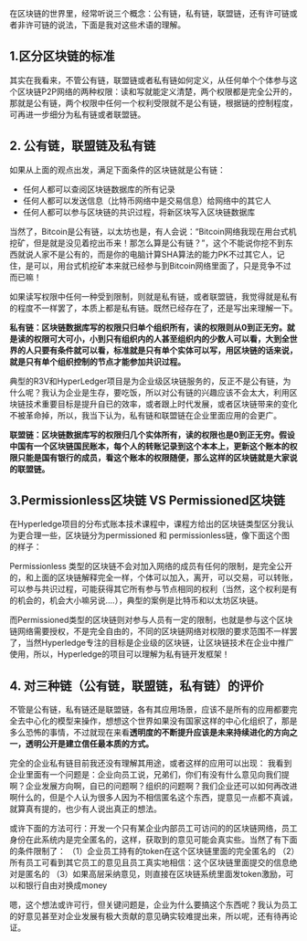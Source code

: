 在区块链的世界里，经常听说三个概念：公有链，私有链，联盟链，还有许可链或者非许可链的说法，下面是我对这些术语的理解。

## 1.区分区块链的标准
其实在我看来，不管公有链，联盟链或者私有链如何定义，从任何单个个体参与这个区块链P2P网络的两种权限：读和写就能定义清楚，两个权限都是完全公开的，那就是公有链，两个权限中任何一个权利受限就不是公有链，根据链的控制程度，可再进一步细分为私有链或者联盟链。

## 2. 公有链，联盟链及私有链
如果从上面的观点出发，满足下面条件的区块链就是公有链：
* 任何人都可以查阅区块链数据库的所有记录
* 任何人都可以发送信息（比特币网络中是交易信息）给网络中的其它人
* 任何人都可以参与区块链的共识过程，将新区块写入区块链数据库

当然了，Bitcoin是公有链，以太坊也是，有人会说：“Bitcoin网络我现在用台式机挖矿，但是就是没见着挖出币来！那怎么算是公有链？”，这个不能说你挖不到东西就说人家不是公有的，而是你的电脑计算SHA算法的能力PK不过其它人，记住，是可以，用台式机挖矿本来就已经参与到Bitcoin网络里面了，只是竞争不过而已嘛！

如果读写权限中任何一种受到限制，则就是私有链，或者联盟链，我觉得就是私有的程度不一样罢了，本质上都是私有链。既然已经存在了，还是写出来理解一下。

**私有链：区块链数据库写的权限只归单个组织所有，读的权限则从0到正无穷。就是读的权限可大可小，小到只有组织内的人甚至组织内的少数人可以看，大到全世界的人只要有条件就可以看，标准就是只有单个实体可以写，用区块链的话来说，就是只有单个组织控制的节点才能参加共识过程。**

典型的R3V和HyperLedger项目是为企业级区块链服务的，反正不是公有链，为什么呢？我认为企业是生存，要吃饭，所以对公有链的兴趣应该不会太大，利用区块链技术重要目标是提升自已的效率，或者跟上时代发展，或者区块链带来的变化不被革命掉，所以，我当下认为，私有链和联盟链在企业里面应用的会更广。

**联盟链：区块链数据库写的权限归几个实体所有，读的权限也是0到正无穷。假设中国有一个区块链国民账本，每个人的转账记录到这个本本上，更新这个账本的权限只能是国有银行的成员，看这个账本的权限随便，那么这样的区块链就是大家说的联盟链。**

## 3.Permissionless区块链  VS Permissioned区块链
在Hyperledge项目的分布式账本技术课程中，课程方给出的区块链类型区分我认为更合理一些，区块链分为permissioned 和 permissionless链，像下面这个图的样子：

Permissionless 类型的区块链不会对加入网络的成员有任何的限制，是完全公开的，和上面的区块链解释完全一样，个体可以加入，离开，可以交易，可以转账，可以参与共识过程，可能获得其它所有参与节点相同的权利（当然，这个权利是有的机会的，机会大小嘛另说....），典型的案例是比特币和以太坊区块链。

而Permissioned类型的区块链则对参与人员有一定的限制，也就是参与这个区块链网络需要授权，不是完全自由的，不同的区块链网络对权限的要求范围不一样罢了，当然Hyperledge专注的目标是企业级的区块链，让区块链技术在企业中推广使用，所以，Hyperledge的项目可以理解为私有链开发框架！

## 4. 对三种链（公有链，联盟链，私有链）的评价
不管是公有链，私有链还是联盟链，各有其应用场景，应该不是所有的应用都要完全去中心化的模型来操作，想想这个世界如果没有国家这样的中心化组织了，那是多么恐怖的事情，不过就现在来看**透明度的不断提升应该是未来持续进化的方向之一，透明公开是建立信任最本质的方式。**

完全的企业私有链目前我还没有理解其用途，或者这样的应用可以出现：
我看到企业里面有一个问题是：企业向员工说，兄弟们，你们有没有什么意见向我们提啊？企业发展方向啊，自已的问题啊？组织的问题啊？我们企业还可以如何再改进啊什么的，但是个人认为很多人因为不相信匿名这个东西，提意见一点都不真诚，就算真有提的，也少有人说出真正的想法。

或许下面的方法可行：开发一个只有某企业内部员工可访问的的区块链网络，员工身份在此系统内是完全匿名的，这样，获取到的意见可能会真实些。当然了有下面的条件限制了：
（1）企业员工持有的token在这个区块链里面的完全匿名的
（2）所有员工可看到其它员工的意见且员工真实地相信：这个区块链里面提交的信息绝对是匿名的
（3）如果高层采纳意见，则直接在区块链系统里面发token激励，可以和银行自由对换成money

嗯，这个想法或许可行，但关键问题是，企业为什么要搞这个东西呢？我认为员工的好意见甚至对企业发展有极大贡献的意见确实较难提出来，所以呢，还有待再论证。
